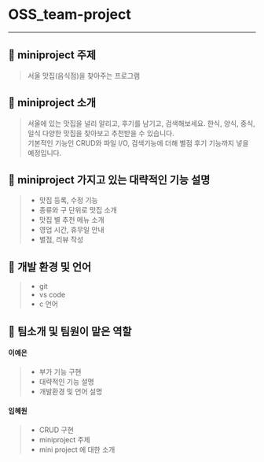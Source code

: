 # OSS_team-project
------------------------------
## 🍔 miniproject 주제
> 서울 맛집(음식점)을 찾아주는 프로그램
## 🍔 miniproject 소개
> 서울에 있는 맛집을 널리 알리고, 후기를 남기고, 검색해보세요. 한식, 양식, 중식, 일식 다양한 맛집을 찾아보고 추천받을 수 있습니다. <br> 기본적인 기능인 CRUD와 파일 I/O, 검색기능에 더해 별점 후기 기능까지 넣을 예정입니다.
## 🍔 miniproject 가지고 있는 대략적인 기능 설명
>- 맛집 등록, 수정 기능
>- 종류와 구 단위로 맛집 소개
>- 맛집 별 추천 메뉴 소개
>- 영업 시간, 휴무일 안내 
>- 별점, 리뷰 작성
## 🍔 개발 환경 및 언어
>- git
>- vs code
>- c 언어
## 🍔 팀소개 및 팀원이 맡은 역할
#### 이예은 
>- 부가 기능 구현
>- 대략적인 기능 설명
>- 개발환경 및 언어 설명

#### 임혜원
>- CRUD 구현
>- miniproject 주제
>- mini project 에 대한 소개
